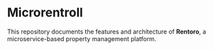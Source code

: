# Microrentroll

This repository documents the features and architecture of **Rentoro**, a
microservice-based property management platform.